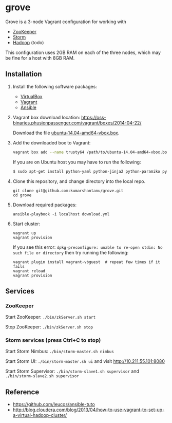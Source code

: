 # grove

Grove is a 3-node Vagrant configuration for working with

* [ZooKeeper](http://zookeeper.apache.org/)
* [Storm](http://storm.incubator.apache.org/)
* [Hadoop](http://hadoop.apache.org/) (todo)

This configuration uses 2GB RAM on each of the three nodes, which may be fine
for a host with 8GB RAM.

## Installation

1. Install the following software packages:
   * [VirtualBox](https://www.virtualbox.org/wiki/Downloads)
   * [Vagrant](http://www.vagrantup.com/downloads.html)
   * [Ansible](http://docs.ansible.com/intro_installation.html)

2. Vagrant box download location:
   https://oss-binaries.phusionpassenger.com/vagrant/boxes/2014-04-22/

   Download the file [ubuntu-14.04-amd64-vbox.box](https://oss-binaries.phusionpassenger.com/vagrant/boxes/2014-04-22/ubuntu-14.04-amd64-vbox.box).

3. Add the downloaded box to Vagrant:

   ```bash
   vagrant box add --name trusty64 /path/to/ubuntu-14.04-amd64-vbox.box
   ```

   If you are on Ubuntu host you may have to run the following:

   ```bash
   $ sudo apt-get install python-yaml python-jinja2 python-paramiko python-crypto
   ```

4. Clone this repository, and change directory into the local repo.

   ```
   git clone git@github.com:kumarshantanu/grove.git
   cd grove
   ```

5. Download required packages:

   ```
   ansible-playbook -i localhost download.yml
   ```

6. Start cluster:

   ```
   vagrant up
   vagrant provision
   ```

   If you see this error: `dpkg-preconfigure: unable to re-open stdin: No such file or directory`
   then try running the following:

   ```
   vagrant plugin install vagrant-vbguest  # repeat few times if it fails
   vagrant reload
   vagrant provision
   ```

## Services

### ZooKeeper

   Start ZooKeeper: `./bin/zkServer.sh start`

   Stop ZooKeeper: `./bin/zkServer.sh stop`

### Storm services (press Ctrl+C to stop)

   Start Storm Nimbus: `./bin/storm-master.sh nimbus`

   Start Storm UI: `./bin/storm-master.sh ui` and visit http://10.211.55.101:8080

   Start Storm Supervisor: `./bin/storm-slave1.sh supervisor` and `./bin/storm-slave2.sh supervisor`


## Reference

- https://github.com/leucos/ansible-tuto
- http://blog.cloudera.com/blog/2013/04/how-to-use-vagrant-to-set-up-a-virtual-hadoop-cluster/
